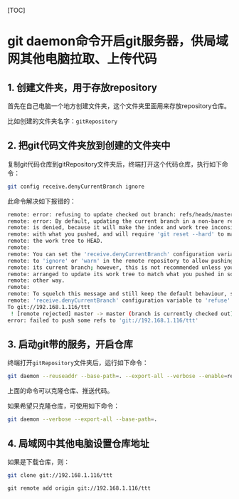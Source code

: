 [TOC]



# git daemon命令开启git服务器，供局域网其他电脑拉取、上传代码

## 1. 创建文件夹，用于存放repository

首先在自己电脑一个地方创建文件夹，这个文件夹里面用来存放repository仓库。

比如创建的文件夹名字：`gitRepository`

## 2. 把git代码文件夹放到创建的文件夹中

复制git代码仓库到gitRepository文件夹后，终端打开这个代码仓库，执行如下命令：

```bash
git config receive.denyCurrentBranch ignore
```

此命令解决如下报错的：

```bash
remote: error: refusing to update checked out branch: refs/heads/master
remote: error: By default, updating the current branch in a non-bare repository
remote: is denied, because it will make the index and work tree inconsistent
remote: with what you pushed, and will require 'git reset --hard' to match
remote: the work tree to HEAD.
remote:
remote: You can set the 'receive.denyCurrentBranch' configuration variable
remote: to 'ignore' or 'warn' in the remote repository to allow pushing into
remote: its current branch; however, this is not recommended unless you
remote: arranged to update its work tree to match what you pushed in some
remote: other way.
remote:
remote: To squelch this message and still keep the default behaviour, set
remote: 'receive.denyCurrentBranch' configuration variable to 'refuse'.
To git://192.168.1.116/ttt
 ! [remote rejected] master -> master (branch is currently checked out)
error: failed to push some refs to 'git://192.168.1.116/ttt'
```

## 3. 启动git带的服务，开启仓库

终端打开`gitRepository`文件夹后，运行如下命令：

```bash
git daemon --reuseaddr --base-path=. --export-all --verbose --enable=receive-pack
```

上面的命令可以克隆仓库、推送代码。

如果希望只克隆仓库，可使用如下命令：

```bash
git daemon --verbose --export-all --base-path=.
```

## 4. 局域网中其他电脑设置仓库地址

如果是下载仓库，则：

```bash
git clone git://192.168.1.116/ttt
```

```
git remote add origin git://192.168.1.116/ttt
```











